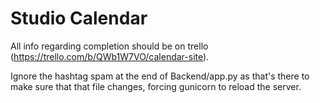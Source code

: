 # Studio Calendar

All info regarding completion should be on trello (https://trello.com/b/QWb1W7VO/calendar-site).

Ignore the hashtag spam at the end of Backend/app.py as that's there to make sure that that file changes, forcing gunicorn to reload the server.
